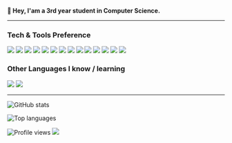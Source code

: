 <strong>👋 Hey, I'am a 3rd year student in Computer Science.</strong>


---

### Tech & Tools Preference

<img src="https://img.shields.io/badge/-Python-black?style=flat&logo=python&logoColor=3776AB"> <img src = "https://img.shields.io/badge/-HTML5-E34F26?style=flat&logo=html5&logoColor=white"> <img src = "https://img.shields.io/badge/-CSS3-1572B6?style=flat&logo=css3&logoColor=white">
<img src="https://img.shields.io/badge/-JavaScript-F7DF1E?style=flat&logo=javascript&logoColor=ffffff">
<img src="https://img.shields.io/badge/-Node.js-339933?style=flat&logo=Node.js&logoColor=white">
<img src="https://img.shields.io/badge/-C-A8B9CC?style=flat&logo=c&logoColor=ffffff">
<img src="https://img.shields.io/badge/-C%23-239120?logo=c+sharp&logoColor=white">
<img src="https://img.shields.io/badge/-PHP-777BB4?style=flat&logo=php&logoColor=ffffff">
<img src="https://img.shields.io/badge/-PostgreSQL-336791?style=flat&logo=postgresql&logoColor=ffffff">
<img src="https://img.shields.io/badge/-MySQL-4479A1?style=flat&logo=mysql&logoColor=FFFFFF">
<img src="https://img.shields.io/badge/-SQLite-003B57?style=flat&logo=sqlite&logoColor=ffffff">
<img src="https://img.shields.io/badge/-Linux-FCC624?style=flat&logo=linux&logoColor=black">
<img src="https://img.shields.io/badge/-Docker-2496ED?style=flat&logo=docker&logoColor=ffffff">
<img src="https://img.shields.io/badge/-R-276DC3?style=flat&logo=r&logoColor=black">

### Other Languages I know / learning

<img src="https://img.shields.io/badge/-OCaml-f08a2b?style=flat&logo=ocaml&logoColor=ffffff"> <img src="https://img.shields.io/badge/-Java-FFA611?style=flat&logo=java&logoColor=ffffff">

---

![GitHub stats](https://github-readme-stats.vercel.app/api?username=takitsu21&show_icons=true&title_color=black&icon_color=black&text_color=black&bg_color=fffff)

![Top languages](https://github-readme-stats.vercel.app/api/top-langs/?username=takitsu21&layout=compact)

![Profile views](https://gpvc.arturio.dev/takitsu21)  <img src="https://img.shields.io/github/followers/takitsu21?label=Follow" style=" float:left, margin-right:10px" />

